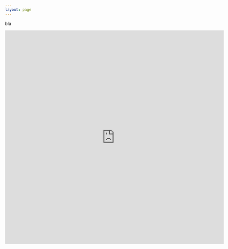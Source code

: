 ```yaml
---
layout: page
---
```

bla

<iframe src="http://docs.google.com/gview?url=https://github.com/ConstanzaSchibber/constanzaschibber.github.io/blob/master/pdfs/ConstanzaSchibber_cv.pdf&embedded=true" style="width:718px; height:700px;" frameborder="0"></iframe>


